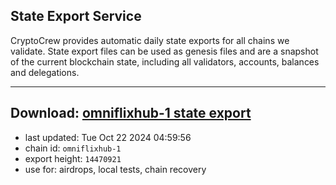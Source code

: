 ## State Export Service
CryptoCrew provides automatic daily state exports for all chains we validate. State export files can be used as genesis files and are a snapshot of the current blockchain state, including all validators, accounts, balances and delegations.

---
**Download: [omniflixhub-1 state export](https://dl-eu2.ccvalidators.com/SERVICE/omniflixhub/omniflixhub-1_export_14470921.json)**
---

- last updated: Tue Oct 22 2024 04:59:56
- chain id: `omniflixhub-1`
- export height: `14470921`
- use for: airdrops, local tests, chain recovery
